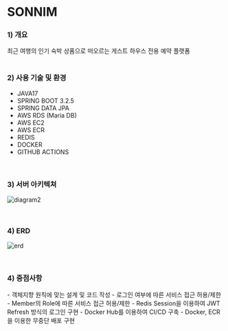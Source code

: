 <h1>SONNIM</h1>

<h3>1) 개요</h3>
최근 여행의 인기 숙박 상품으로 떠오르는 게스트 하우스 전용 예약 플랫폼
</br>
</br>

<h3>2) 사용 기술 및 환경</h3>

- JAVA17
- SPRING BOOT 3.2.5
- SPRING DATA JPA
- AWS RDS (Maria DB)
- AWS EC2
- AWS ECR
- REDIS
- DOCKER
- GITHUB ACTIONS


</br>

<h3>3) 서버 아키텍쳐</h3>

![diagram2](https://github.com/psh94/sonnim-server/assets/84213252/b2a4d60d-367d-43fa-98fb-865765c5e3ea)

</br>

<h3>4) ERD</h3>

![erd](https://github.com/psh94/sonnim-server/assets/84213252/fd2b027e-49b3-4649-8410-ce0801b9e4d6)

</br>

<h3>4) 중점사항</h3>
- 객체지향 원칙에 맞는 설계 및 코드 작성
- 로그인 여부에 따른 서비스 접근 허용/제한
- Member의 Role에 따른 서비스 접근 허용/제한
- Redis Session을 이용하여 JWT Refresh 방식의 로그인 구현
- Docker Hub를 이용하여 CI/CD 구축
- Docker, ECR을 이용한 무중단 배포 구현
